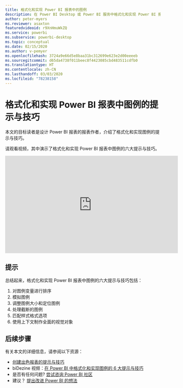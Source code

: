 ```yaml
---
title: 格式化和实现 Power BI 报表中的图例
description: 在 Power BI Desktop 或 Power BI 服务中格式化和实现 Power BI 报表视觉对象中图例的六个提示与技巧。
author: peter-myers
ms.reviewer: asaxton
featuredvideoid: r9XnHmuWkZQ
ms.service: powerbi
ms.subservice: powerbi-desktop
ms.topic: conceptual
ms.date: 02/15/2020
ms.author: v-pemyer
ms.openlocfilehash: 3724a9e66d5e8baa31bc312699e623e2d00eeeeb
ms.sourcegitcommit: d65da4738f011beec8f4423085cbd483511cdfb0
ms.translationtype: HT
ms.contentlocale: zh-CN
ms.lasthandoff: 03/03/2020
ms.locfileid: "78238158"
---
```

# <a name="tips-to-format-and-implement-legends-in-power-bi-reports"></a>格式化和实现 Power BI 报表中图例的提示与技巧

本文的目标读者是设计 Power BI 报表的报表作者，介绍了格式化和实现图例的提示与技巧。

请观看视频，其中演示了格式化和实现 Power BI 报表中图例的六大提示与技巧。

<iframe width="560" height="315" src="https://www.youtube.com/embed/r9XnHmuWkZQ" frameborder="0" allowfullscreen></iframe>

## <a name="tips"></a>提示

总结起来，格式化和实现 Power BI 报表中图例的六大提示与技巧包括：

1. 对图例变量进行排序
1. 模拟图例
1. 调整图例大小和定位图例
1. 处理截断的图例
1. 匹配样式格式选项
1. 使用上下文制作全面的视觉对象

## <a name="next-steps"></a>后续步骤

有关本文的详细信息，请参阅以下资源：

- [创建出色报表的提示与技巧](../power-bi-reports-tips-and-tricks-for-creating.md)
- biDezine 视频：[在 Power BI 中格式化和实现图例的 6 大提示与技巧](https://www.youtube.com/watch?v=r9XnHmuWkZQ)
- 是否有任何问题? [尝试咨询 Power BI 社区](https://community.powerbi.com/)
- 建议？ [提出改进 Power BI 的想法](https://ideas.powerbi.com)

